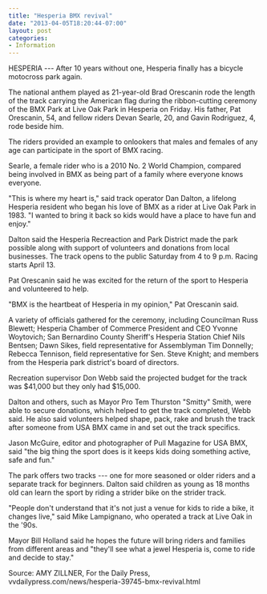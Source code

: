 ```yaml
---
title: "Hesperia BMX revival"
date: "2013-04-05T18:20:44-07:00"
layout: post
categories:
- Information
---
```


HESPERIA --- After 10 years without one, Hesperia finally has a bicycle motocross park again.

The national anthem played as 21-year-old Brad Orescanin rode the length of the track carrying the American flag during the ribbon-cutting ceremony of the BMX Park at Live Oak Park in Hesperia on Friday. His father, Pat Orescanin, 54, and fellow riders Devan Searle, 20, and Gavin Rodriguez, 4, rode beside him.

The riders provided an example to onlookers that males and females of any age can participate in the sport of BMX racing.

Searle, a female rider who is a 2010 No. 2 World Champion, compared being involved in BMX as being part of a family where everyone knows everyone.

"This is where my heart is," said track operator Dan Dalton, a lifelong Hesperia resident who began his love of BMX as a rider at Live Oak Park in 1983. "I wanted to bring it back so kids would have a place to have fun and enjoy."

Dalton said the Hesperia Recreaction and Park District made the park possible along with support of volunteers and donations from local businesses. The track opens to the public Saturday from 4 to 9 p.m. Racing starts April 13.

Pat Orescanin said he was excited for the return of the sport to Hesperia and volunteered to help.

"BMX is the heartbeat of Hesperia in my opinion," Pat Orescanin said.

A variety of officials gathered for the ceremony, including Councilman Russ Blewett; Hesperia Chamber of Commerce President and CEO Yvonne Woytovich; San Bernardino County Sheriff's Hesperia Station Chief Nils Bentsen; Dawn Sikes, field representative for Assemblyman Tim Donnelly; Rebecca Tennison, field representative for Sen. Steve Knight; and members from the Hesperia park district's board of directors.

Recreation supervisor Don Webb said the projected budget for the track was $41,000 but they only had $15,000.

Dalton and others, such as Mayor Pro Tem Thurston "Smitty" Smith, were able to secure donations, which helped to get the track completed, Webb said. He also said volunteers helped shape, pack, rake and brush the track after someone from USA BMX came in and set out the track specifics.

Jason McGuire, editor and photographer of Pull Magazine for USA BMX, said "the big thing the sport does is it keeps kids doing something active, safe and fun."

The park offers two tracks --- one for more seasoned or older riders and a separate track for beginners. Dalton said children as young as 18 months old can learn the sport by riding a strider bike on the strider track.

"People don't understand that it's not just a venue for kids to ride a bike, it changes live," said Mike Lampignano, who operated a track at Live Oak in the '90s.

Mayor Bill Holland said he hopes the future will bring riders and families from different areas and "they'll see what a jewel Hesperia is, come to ride and decide to stay."

Source: AMY ZILLNER, For the Daily Press, vvdailypress.com/news/hesperia-39745-bmx-revival.html